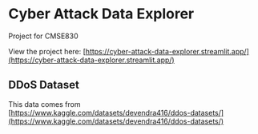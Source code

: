 # Cyber Attack Data Explorer
Project for CMSE830

View the project here: [https://cyber-attack-data-explorer.streamlit.app/](https://cyber-attack-data-explorer.streamlit.app/)





## DDoS Dataset

This data comes from [https://www.kaggle.com/datasets/devendra416/ddos-datasets/](https://www.kaggle.com/datasets/devendra416/ddos-datasets/)
